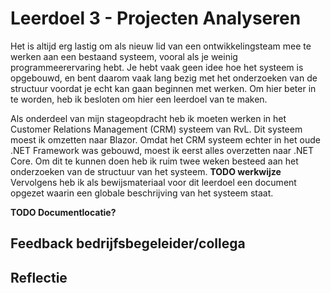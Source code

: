 ﻿# Leerdoel 3 - Projecten Analyseren

Het is altijd erg lastig om als nieuw lid van een ontwikkelingsteam mee te werken aan een bestaand systeem, vooral als je weinig programmeerervaring hebt. Je hebt vaak geen idee hoe het systeem is opgebouwd, en bent daarom vaak lang bezig met het onderzoeken van de structuur voordat je echt kan gaan beginnen met werken. Om hier beter in te worden, heb ik besloten om hier een leerdoel van te maken.

Als onderdeel van mijn stageopdracht heb ik moeten werken in het Customer Relations Management (CRM) systeem van RvL. Dit systeem moest ik omzetten naar Blazor. Omdat het CRM systeem echter in het oude .NET Framework was gebouwd, moest ik eerst alles overzetten naar .NET Core. Om dit te kunnen doen heb ik ruim twee weken besteed aan het onderzoeken van de structuur van het systeem. **TODO werkwijze** Vervolgens heb ik als bewijsmateriaal voor dit leerdoel een document opgezet waarin een globale beschrijving van het systeem staat.

**TODO Documentlocatie?**

## Feedback bedrijfsbegeleider/collega
## Reflectie
